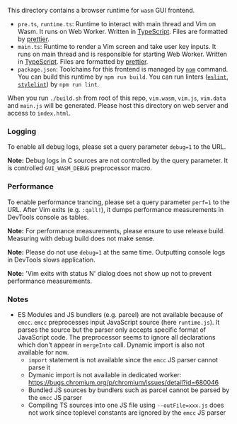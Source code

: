 This directory contains a browser runtime for `wasm` GUI frontend.

- `pre.ts`, `runtime.ts`: Runtime to interact with main thread and Vim on Wasm. It runs on Web Worker.
  Written in [TypeScript](https://www.typescriptlang.org/). Files are formatted by [prettier](https://prettier.io/).
- `main.ts`: Runtime to render a Vim screen and take user key inputs. It runs on main thread and is
  responsible for starting Web Worker. Written in [TypeScript](https://www.typescriptlang.org/).
  Files are formatted by [prettier](https://prettier.io/).
- `package.json`: Toolchains for this frontend is managed by [`npm`](https://www.npmjs.com/) command.
  You can build this runtime by `npm run build`. You can run linters ([`eslint`](https://eslint.org/),
  [`stylelint`](https://github.com/stylelint/stylelint)) by `npm run lint`.

When you run `./build.sh` from root of this repo, `vim.wasm`, `vim.js`, `vim.data` and `main.js` will
be generated.  Please host this directory on web server and access to `index.html`.

### Logging

To enable all debug logs, please set a query parameter `debug=1` to the URL.

**Note:** Debug logs in C sources are not controlled by the query parameter. It is controlled `GUI_WASM_DEBUG` preprocessor macro.

### Performance

To enable performance trancing, please set a query parameter `perf=1` to the URL. After Vim exits (e.g. `:qall!`),
it dumps performance measurements in DevTools console as tables.

**Note:** For performance measurements, please ensure to use release build. Measuring with debug build does not make sense.

**Note:** Please do not use `debug=1` at the same time. Outputting console logs in DevTools slows application.

**Note:** 'Vim exits with status N' dialog does not show up not to prevent performance measurements.

### Notes

- ES Modules and JS bundlers (e.g. parcel) are not available because of `emcc`. `emcc` preprocesses input JavaScript source
  (here `runtime.js`). It parses the source but the parser only accepts specific format of JavaScript code. The preprocessor
  seems to ignore all declarations which don't appear in `mergeInto` call. Dynamic import is also not available for now.
  - `import` statement is not available since the `emcc` JS parser cannot parse it
  - Dymanic import is not available in dedicated worker: https://bugs.chromium.org/p/chromium/issues/detail?id=680046
  - Bundled JS sources by bundlers such as parcel cannot be parsed by the `emcc` JS parser
  - Compiling TS sources into one JS file using `--outFile=xxx.js` does not work since toplevel constants are ignored by
    the `emcc` JS parser
